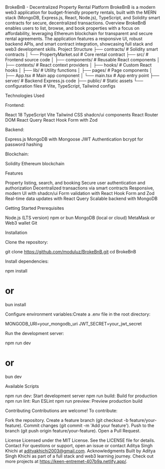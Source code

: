 BrokeBnB - Decentralized Property Rental Platform
BrokeBnB is a modern web3 application for budget-friendly property rentals, built with the MERN stack (MongoDB, Express.js, React, Node.js), TypeScript, and Solidity smart contracts for secure, decentralized transactions.
Overview
BrokeBnB enables users to list, browse, and book properties with a focus on affordability, leveraging Ethereum blockchain for transparent and secure rental agreements. The application features a responsive UI, robust backend APIs, and smart contract integration, showcasing full stack and web3 development skills.
Project Structure
├── contracts/                 # Solidity smart contracts
│   └── PropertyMarket.sol    # Core rental contract
├── src/                      # Frontend source code
│   ├── components/           # Reusable React components
│   ├── contexts/            # React context providers
│   ├── hooks/               # Custom React hooks
│   ├── lib/                 # Utility functions
│   ├── pages/               # Page components
│   ├── App.tsx             # Main app component
│   └── main.tsx            # App entry point
├── server/                  # Backend Express.js code
├── public/                  # Static assets
└── configuration files      # Vite, TypeScript, Tailwind configs

Technologies Used

Frontend:

React 18
TypeScript
Vite
Tailwind CSS
shadcn/ui components
React Router DOM
React Query
React Hook Form with Zod


Backend:

Express.js
MongoDB with Mongoose
JWT Authentication
bcrypt for password hashing


Blockchain:

Solidity
Ethereum blockchain



Features

Property listing, search, and booking
Secure user authentication and authorization
Decentralized transactions via smart contracts
Responsive, modern UI with shadcn/ui
Form validation with React Hook Form and Zod
Real-time data updates with React Query
Scalable backend with MongoDB

Getting Started
Prerequisites

Node.js (LTS version)
npm or bun
MongoDB (local or cloud)
MetaMask or Web3 wallet
Git

Installation

Clone the repository:

git clone https://github.com/moduluz/BrokeBnB.git
cd BrokeBnB


Install dependencies:

npm install
# or
bun install


Configure environment variables:Create a .env file in the root directory:

MONGODB_URI=your_mongodb_uri
JWT_SECRET=your_jwt_secret


Run the development server:

npm run dev
# or
bun dev

Available Scripts

npm run dev: Start development server
npm run build: Build for production
npm run lint: Run ESLint
npm run preview: Preview production build

Contributing
Contributions are welcome! To contribute:

Fork the repository.
Create a feature branch (git checkout -b feature/your-feature).
Commit changes (git commit -m 'Add your feature').
Push to the branch (git push origin feature/your-feature).
Open a Pull Request.

License
Licensed under the MIT License. See the LICENSE file for details.
Contact
For questions or support, open an issue or contact Aditya Singh Khichi at adityakhichi2003@gmail.com.
Acknowledgments
Built by Aditya Singh Khichi as part of a full stack and web3 learning journey. Check out more projects at https://keen-entremet-407b9a.netlify.app/.
